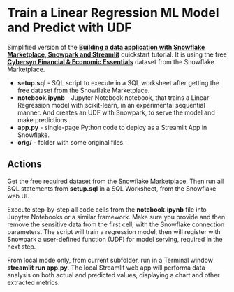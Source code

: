 # Train a Linear Regression ML Model and Predict with UDF

Simplified version of the [**Building a data application with Snowflake Marketplace, Snowpark and Streamlit**](https://quickstarts.snowflake.com/guide/data_apps_summit_lab/index.html?index=..%2F..index#0) quickstart tutorial. It is using the free [**Cybersyn Financial & Economic Essentials**](https://quickstarts.snowflake.com/guide/getting_started_with_cybersyn_financial_and_economic_essentials_app/index.html?index=..%2F..index#0) dataset from the Snowflake Marketplace.

* **setup.sql** - SQL script to execute in a SQL worksheet after getting the free dataset from the Snowflake Marketplace.
* **notebook.ipynb** - Jupyter Notebook notebook, that trains a Linear Regression model with scikit-learn, in an experimental sequential manner. And creates an UDF with Snowpark, to serve the model and make predictions.
* **app.py** - single-page Python code to deploy as a Streamlit App in Snowflake.
* **orig/** - folder with some original files.

## Actions

Get the free required dataset from the Snowflake Marketplace. Then run all SQL statements from **setup.sql** in a SQL Worksheet, from the Snowflake web UI.

Execute step-by-step all code cells from the **notebook.ipynb** file into Jupyter Notebooks or a similar framework. Make sure you provide and then remove the sensitive data from the first cell, with the Snowflake connection parameters. The script will train a regression model, then will register with Snowpark a user-defined function (UDF) for model serving, required in the next step.

From local mode only, from current subfolder, run in a Terminal window **streamlit run app.py**. The local Streamlit web app will performa data analysis on both actual and predicted values, displaying a chart and other extracted metrics.
